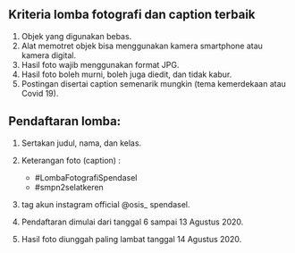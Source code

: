## Kriteria lomba fotografi dan caption terbaik
1. Objek yang digunakan bebas.
2. Alat memotret objek bisa menggunakan kamera smartphone atau kamera digital.
3. Hasil foto wajib menggunakan format JPG.
4. Hasil foto boleh murni, boleh juga diedit, dan tidak kabur.
5. Postingan disertai caption semenarik mungkin (tema kemerdekaan atau Covid 19). 
## Pendaftaran lomba:
1. Sertakan judul, nama, dan kelas.
2. Keterangan foto (caption) :
    - #LombaFotografiSpendasel 
    - #smpn2selatkeren
3. tag akun instagram official @osis_ spendasel.
4. Pendaftaran dimulai dari tanggal 6 sampai 13 Agustus 2020.

5. Hasil foto diunggah paling lambat tanggal 14 Agustus 2020.
